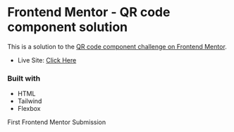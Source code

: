 # Frontend Mentor - QR code component solution

This is a solution to the
[QR code component challenge on Frontend Mentor](https://www.frontendmentor.io/challenges/qr-code-component-iux_sIO_H).

-  Live Site: [Click Here](https://tazwilcock.github.io/qr-code-fm/)

### Built with

-  HTML
-  Tailwind
-  Flexbox

First Frontend Mentor Submission
